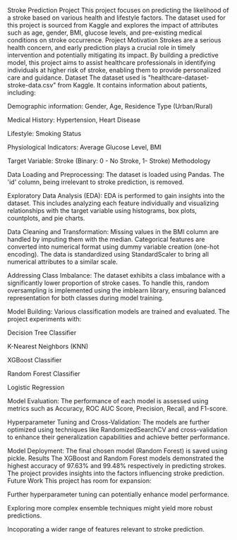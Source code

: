 Stroke Prediction Project
This project focuses on predicting the likelihood of a stroke based on various health and lifestyle factors. The dataset used for this project is sourced from Kaggle and explores the impact of attributes such as age, gender, BMI, glucose levels, and pre-existing medical conditions on stroke occurrence.
Project Motivation
Strokes are a serious health concern, and early prediction plays a crucial role in timely intervention and potentially mitigating its impact. By building a predictive model, this project aims to assist healthcare professionals in identifying individuals at higher risk of stroke, enabling them to provide personalized care and guidance.
Dataset
The dataset used is "healthcare-dataset-stroke-data.csv" from Kaggle. It contains information about patients, including:

Demographic information: Gender, Age, Residence Type (Urban/Rural)

Medical History: Hypertension, Heart Disease

Lifestyle: Smoking Status

Physiological Indicators: Average Glucose Level, BMI

Target Variable: Stroke (Binary: 0 - No Stroke, 1- Stroke)
Methodology

Data Loading and Preprocessing: The dataset is loaded using Pandas. The 'id' column, being irrelevant to stroke prediction, is removed.

Exploratory Data Analysis (EDA): EDA is performed to gain insights into the dataset. This includes analyzing each feature individually and visualizing relationships with the target variable using histograms, box plots, countplots, and pie charts.

Data Cleaning and Transformation: Missing values in the BMI column are handled by imputing them with the median. Categorical features are converted into numerical format using dummy variable creation (one-hot encoding). The data is standardized using StandardScaler to bring all numerical attributes to a similar scale.

Addressing Class Imbalance: The dataset exhibits a class imbalance with a significantly lower proportion of stroke cases. To handle this, random oversampling is implemented using the imblearn library, ensuring balanced representation for both classes during model training.

Model Building: Various classification models are trained and evaluated. The project experiments with:

Decision Tree Classifier

K-Nearest Neighbors (KNN)

XGBoost Classifier

Random Forest Classifier

Logistic Regression

Model Evaluation: The performance of each model is assessed using metrics such as Accuracy, ROC AUC Score, Precision, Recall, and F1-score.

Hyperparameter Tuning and Cross-Validation: The models are further optimized using techniques like RandomizedSearchCV and cross-validation to enhance their generalization capabilities and achieve better performance.

Model Deployment: The final chosen model (Random Forest) is saved using pickle.
Results
The XGBoost and Random Forest models demonstrated the highest accuracy of 97.63% and 99.48% respectively in predicting strokes. The project provides insights into the factors influencing stroke prediction.
Future Work
This project has room for expansion:

Further hyperparameter tuning can potentially enhance model performance.

Exploring more complex ensemble techniques might yield more robust predictions.

Incoporating a wider range of features relevant to stroke prediction.

